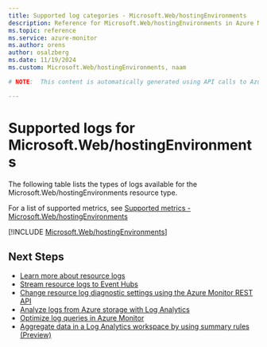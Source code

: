 ```yaml
---
title: Supported log categories - Microsoft.Web/hostingEnvironments
description: Reference for Microsoft.Web/hostingEnvironments in Azure Monitor Logs.
ms.topic: reference
ms.service: azure-monitor
ms.author: orens
author: osalzberg
ms.date: 11/19/2024
ms.custom: Microsoft.Web/hostingEnvironments, naam

# NOTE:  This content is automatically generated using API calls to Azure. Any edits made on these files will be overwritten in the next run of the script. 

---
```





# Supported logs for Microsoft.Web/hostingEnvironments  
The following table lists the types of logs available for the Microsoft.Web/hostingEnvironments resource type.
  
  
  
For a list of supported metrics, see [Supported metrics - Microsoft.Web/hostingEnvironments](../supported-metrics/microsoft-web-hostingenvironments-metrics.md)  
  

  
[!INCLUDE [Microsoft.Web/hostingEnvironments](~/reusable-content/ce-skilling/azure/includes/azure-monitor/reference/logs/microsoft-web-hostingenvironments-logs-include.md)]  
  

## Next Steps

* [Learn more about resource logs](/azure/azure-monitor/essentials/platform-logs-overview)
* [Stream resource logs to Event Hubs](/azure/azure-monitor/essentials/resource-logs#send-to-azure-event-hubs)
* [Change resource log diagnostic settings using the Azure Monitor REST API](/rest/api/monitor/diagnosticsettings)
* [Analyze logs from Azure storage with Log Analytics](/azure/azure-monitor/essentials/resource-logs#send-to-log-analytics-workspace)
* [Optimize log queries in Azure Monitor](/azure/azure-monitor/logs/query-optimization)
* [Aggregate data in a Log Analytics workspace by using summary rules (Preview)](/azure/azure-monitor/logs/summary-rules)